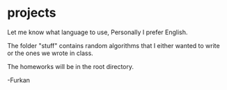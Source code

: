 # projects
  Let me know what language to use, Personally I prefer English.

  The folder "stuff" contains random algorithms that I either wanted to write
or the ones we wrote in class.

  The homeworks will be in the root directory.

-Furkan
